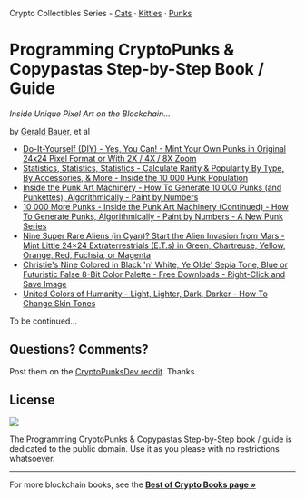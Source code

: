 
Crypto Collectibles Series -
[Cats](https://github.com/cryptocopycats/programming-mooncats) ·
[Kitties](https://github.com/cryptocopycats/programming-cryptokitties) ·
[Punks](https://github.com/cryptopunksnotdead/programming-cryptopunks)



# Programming CryptoPunks & Copypastas Step-by-Step Book / Guide

_Inside Unique Pixel Art on the Blockchain..._

by [Gerald Bauer](https://github.com/geraldb), et al

- [Do-It-Yourself (DIY) - Yes, You Can! - Mint Your Own Punks in Original 24x24 Pixel Format or With 2X / 4X / 8X Zoom](01_mint.md)
- [Statistics, Statistics, Statistics - Calculate Rarity & Popularity By Type, By Accessories, & More - Inside the 10 000 Punk Population](02_attributes.md)
- [Inside the Punk Art Machinery - How To Generate 10 000 Punks (and Punkettes), Algorithmically - Paint by Numbers](03_generate.md)
- [10 000 More Punks - Inside the Punk Art Machinery (Continued) - How To Generate Punks, Algorithmically - Paint by Numbers - A New Punk Series](04_generate_ii.md)
- [Nine Super Rare Aliens (in Cyan)? Start the Alien Invasion from Mars - Mint Little 24×24 Extraterrestrials (E.T.s) in Green, Chartreuse, Yellow, Orange, Red, Fuchsia, or Magenta](05_alien_invasion.md)
- [Christie's Nine Colored in Black 'n' White, Ye Olde' Sepia Tone, Blue or Futuristic False 8-Bit Color Palette - Free Downloads - Right-Click and Save Image](06_palette_8bit.md)
- [United Colors of Humanity - Light, Lighter, Dark, Darker - How To Change Skin Tones](07_humans.md)



To be continued...



## Questions? Comments?

Post them on the [CryptoPunksDev reddit](https://old.reddit.com/r/CryptoPunksDev). Thanks.


## License

![](https://publicdomainworks.github.io/buttons/zero88x31.png)

The Programming CryptoPunks & Copypastas Step-by-Step book / guide
is dedicated to the public domain.
Use it as you please with no restrictions whatsoever.


---

For more blockchain books, see the [**Best of Crypto Books page »**](https://openblockchains.github.io/crypto-books/)
